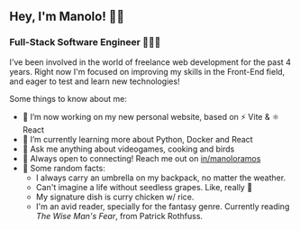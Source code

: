 ## Hey, I'm Manolo! 👋🏻

### Full-Stack Software Engineer 👨🏻‍💻

I've been involved in the world of freelance web development for the past 4 years. Right now I'm focused on improving my skills in the Front-End field, and eager to test and learn new technologies!

Some things to know about me:

- 🔨 I’m now working on my new personal website, based on ⚡ Vite & ⚛ React
- 🌱 I’m currently learning more about Python, Docker and React
- 💬 Ask me anything about videogames, cooking and birds
- 💙 Always open to connecting! Reach me out on [in/manoloramos](https://www.linkedin.com/in/manoloramos/)
- 👀 Some random facts: 
  - I always carry an umbrella on my backpack, no matter the weather.
  - Can't imagine a life without seedless grapes. Like, really 👻
  - My signature dish is curry chicken w/ rice.
  - I'm an avid reader, specially for the fantasy genre. Currently reading *The Wise Man's Fear*, from Patrick Rothfuss.

